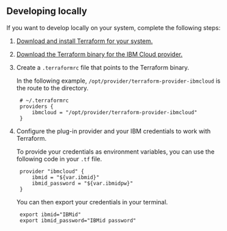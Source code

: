 
## Developing locally

If you want to develop locally on your system, complete the following steps:

1. <a href="https://www.terraform.io/intro/getting-started/install.html">Download and install Terraform for your system. <i class="fa fa-external-link" alt="External link icon"></i></a>

2. <a href="https://github.com/IBM-Bluemix/terraform/releases">Download the Terraform binary for the IBM Cloud provider. <i class="fa fa-external-link" alt="External link icon"></i></a>

3. Create a `.terraformrc` file that points to the Terraform binary.

    In the following example, `/opt/provider/terraform-provider-ibmcloud` is the route to the directory.

        # ~/.terraformrc
        providers {
            ibmcloud = "/opt/provider/terraform-provider-ibmcloud"
        }

4. Configure the plug-in provider and your IBM credentials to work with Terraform.

    To provide your credentials as environment variables, you can use the following code in your `.tf` file.

        provider "ibmcloud" {
            ibmid = "${var.ibmid}"
            ibmid_password = "${var.ibmidpw}"
        }

    You can then export your credentials in your terminal.

        export ibmid="IBMid"
        export ibmid_password="IBMid password"
